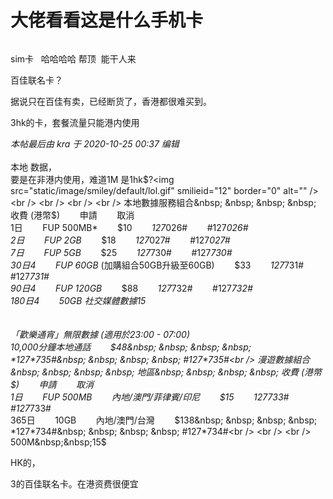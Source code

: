 # 大佬看看这是什么手机卡


<img id="aimg_mLtJR" onclick="zoom(this, this.src, 0, 0, 0)" class="zoom" src="https://img.gejiba.com/images/e316ee524a1e66c677a829c67db4b1f2.jpg" onmouseover="img_onmouseoverfunc(this)" onload="thumbImg(this)" border="0" alt="" />

sim卡&nbsp; &nbsp;哈哈哈哈 帮顶&nbsp;&nbsp;能干人来

百佳联名卡？

据说只在百佳有卖，已经断货了，香港都很难买到。

3hk的卡，套餐流量只能港内使用

<i class="pstatus"> 本帖最后由 kra 于 2020-10-25 00:37 编辑 </i><br />
<br />
本地<img src="static/image/smiley/default/lol.gif" smilieid="12" border="0" alt="" /> 数据，<br />
要是在非港内使用，难道1M 是1hk$?<img src="static/image/smiley/default/lol.gif" smilieid="12" border="0" alt="" /><br />
<br />
<br />
<br />
本地數據服務組合&nbsp; &nbsp; &nbsp; &nbsp; 收費 (港幣$)&nbsp; &nbsp; &nbsp; &nbsp; 申請&nbsp; &nbsp; &nbsp; &nbsp; 取消<br />
1日&nbsp; &nbsp; &nbsp; &nbsp; FUP 500MB*&nbsp; &nbsp; &nbsp; &nbsp; $10&nbsp; &nbsp; &nbsp; &nbsp; *127*026#&nbsp; &nbsp; &nbsp; &nbsp; #127*026#<br />
2日&nbsp; &nbsp; &nbsp; &nbsp; FUP 2GB*&nbsp; &nbsp; &nbsp; &nbsp; $18&nbsp; &nbsp; &nbsp; &nbsp; *127*027#&nbsp; &nbsp; &nbsp; &nbsp; #127*027#<br />
7日&nbsp; &nbsp; &nbsp; &nbsp; FUP 5GB*&nbsp; &nbsp; &nbsp; &nbsp; $25&nbsp; &nbsp; &nbsp; &nbsp; *127*730#&nbsp; &nbsp; &nbsp; &nbsp; #127*730#<br />
30日4&nbsp; &nbsp; &nbsp; &nbsp; FUP 60GB* (加購組合50GB升級至60GB)&nbsp; &nbsp; &nbsp; &nbsp; $33&nbsp; &nbsp; &nbsp; &nbsp; *127*731#&nbsp; &nbsp; &nbsp; &nbsp; #127*731#<br />
90日4&nbsp; &nbsp; &nbsp; &nbsp; FUP 120GB*&nbsp; &nbsp; &nbsp; &nbsp; $88&nbsp; &nbsp; &nbsp; &nbsp; *127*732#&nbsp; &nbsp; &nbsp; &nbsp; #127*732#<br />
180日4&nbsp; &nbsp; &nbsp; &nbsp; 50GB 社交媒體數據15<br />
<br />
<br />
「歡樂通宵」無限數據 (適用於23:00 - 07:00)<br />
10,000分鐘本地通話&nbsp; &nbsp; &nbsp; &nbsp; $48&nbsp; &nbsp; &nbsp; &nbsp; *127*735#&nbsp; &nbsp; &nbsp; &nbsp; #127*735#<br />
漫遊數據組合&nbsp; &nbsp; &nbsp; &nbsp; 地區&nbsp; &nbsp; &nbsp; &nbsp; 收費 (港幣$)&nbsp; &nbsp; &nbsp; &nbsp; 申請&nbsp; &nbsp; &nbsp; &nbsp; 取消<br />
1日&nbsp; &nbsp; &nbsp; &nbsp; FUP 500MB&nbsp; &nbsp; &nbsp; &nbsp; 內地/澳門/菲律賓/印尼&nbsp; &nbsp; &nbsp; &nbsp; $15&nbsp; &nbsp; &nbsp; &nbsp; *127*733#&nbsp; &nbsp; &nbsp; &nbsp; #127*733#<br />
365日&nbsp; &nbsp; &nbsp; &nbsp; 10GB&nbsp; &nbsp; &nbsp; &nbsp; 內地/澳門/台灣&nbsp; &nbsp; &nbsp; &nbsp; $138&nbsp; &nbsp; &nbsp; &nbsp; *127*734#&nbsp; &nbsp; &nbsp; &nbsp; #127*734#<br />
<br />
<br />
500M&nbsp;&nbsp;15$<img src="static/image/smiley/default/shocked.gif" smilieid="6" border="0" alt="" /> 

HK的，

3的百佳联名卡。在港资费很便宜
